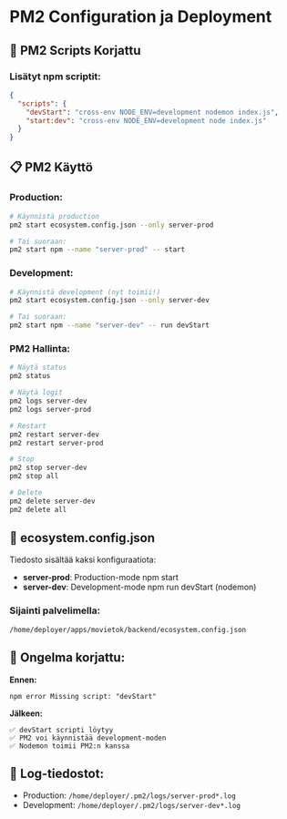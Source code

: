 # PM2 Configuration ja Deployment

## 🚀 **PM2 Scripts Korjattu**

### Lisätyt npm scriptit:
```json
{
  "scripts": {
    "devStart": "cross-env NODE_ENV=development nodemon index.js",
    "start:dev": "cross-env NODE_ENV=development node index.js"
  }
}
```

## 📋 **PM2 Käyttö**

### Production:
```bash
# Käynnistä production
pm2 start ecosystem.config.json --only server-prod

# Tai suoraan:
pm2 start npm --name "server-prod" -- start
```

### Development:
```bash
# Käynnistä development (nyt toimii!)
pm2 start ecosystem.config.json --only server-dev

# Tai suoraan:
pm2 start npm --name "server-dev" -- run devStart
```

### PM2 Hallinta:
```bash
# Näytä status
pm2 status

# Näytä logit
pm2 logs server-dev
pm2 logs server-prod

# Restart
pm2 restart server-dev
pm2 restart server-prod

# Stop
pm2 stop server-dev
pm2 stop all

# Delete
pm2 delete server-dev
pm2 delete all
```

## 🔧 **ecosystem.config.json**

Tiedosto sisältää kaksi konfiguraatiota:
- **server-prod**: Production-mode npm start
- **server-dev**: Development-mode npm run devStart (nodemon)

### Sijainti palvelimella:
```
/home/deployer/apps/movietok/backend/ecosystem.config.json
```

## 🐛 **Ongelma korjattu:**

**Ennen:**
```
npm error Missing script: "devStart"
```

**Jälkeen:**
```
✅ devStart scripti löytyy
✅ PM2 voi käynnistää development-moden
✅ Nodemon toimii PM2:n kanssa
```

## 📁 **Log-tiedostot:**
- Production: `/home/deployer/.pm2/logs/server-prod*.log`
- Development: `/home/deployer/.pm2/logs/server-dev*.log`